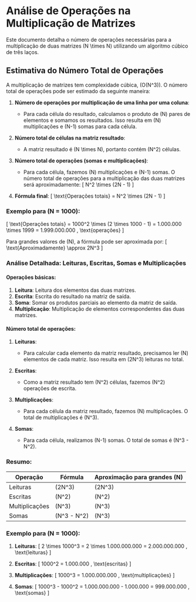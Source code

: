 # Análise de Operações na Multiplicação de Matrizes

Este documento detalha o número de operações necessárias para a multiplicação de duas matrizes \(N \times N\) utilizando um algoritmo cúbico de três laços.

## Estimativa do Número Total de Operações

A multiplicação de matrizes tem complexidade cúbica, \(O(N^3)\). O número total de operações pode ser estimado da seguinte maneira:

1. **Número de operações por multiplicação de uma linha por uma coluna**:
   - Para cada célula do resultado, calculamos o produto de \(N\) pares de elementos e somamos os resultados. Isso resulta em \(N\) multiplicações e \(N-1\) somas para cada célula.

2. **Número total de células na matriz resultado**:
   - A matriz resultado é \(N \times N\), portanto contém \(N^2\) células.

3. **Número total de operações (somas e multiplicações)**:
   - Para cada célula, fazemos \(N\) multiplicações e \(N-1\) somas. O número total de operações para a multiplicação das duas matrizes será aproximadamente:
   \[
   N^2 \times (2N - 1)
   \]
   
4. **Fórmula final**:
   \[
   \text{Operações totais} = N^2 \times (2N - 1)
   \]

### Exemplo para \(N = 1000\):

\[
\text{Operações totais} = 1000^2 \times (2 \times 1000 - 1) = 1.000.000 \times 1999 = 1.999.000.000 \, \text{operações}
\]

Para grandes valores de \(N\), a fórmula pode ser aproximada por:
\[
\text{Aproximadamente} \approx 2N^3
\]

### Análise Detalhada: Leituras, Escritas, Somas e Multiplicações

#### Operações básicas:

1. **Leitura**: Leitura dos elementos das duas matrizes.
2. **Escrita**: Escrita do resultado na matriz de saída.
3. **Soma**: Somar os produtos parciais ao elemento da matriz de saída.
4. **Multiplicação**: Multiplicação de elementos correspondentes das duas matrizes.

#### Número total de operações:

1. **Leituras**:
   - Para calcular cada elemento da matriz resultado, precisamos ler \(N\) elementos de cada matriz. Isso resulta em \(2N^3\) leituras no total.

2. **Escritas**:
   - Como a matriz resultado tem \(N^2\) células, fazemos \(N^2\) operações de escrita.

3. **Multiplicações**:
   - Para cada célula da matriz resultado, fazemos \(N\) multiplicações. O total de multiplicações é \(N^3\).

4. **Somas**:
   - Para cada célula, realizamos \(N-1\) somas. O total de somas é \(N^3 - N^2\).

### Resumo:

| Operação       | Fórmula                | Aproximação para grandes \(N\) |
|----------------|------------------------|--------------------------------|
| Leituras       | \(2N^3\)               | \(2N^3\)                      |
| Escritas       | \(N^2\)                | \(N^2\)                       |
| Multiplicações | \(N^3\)                | \(N^3\)                       |
| Somas          | \(N^3 - N^2\)          | \(N^3\)                       |

### Exemplo para \(N = 1000\):

1. **Leituras**: 
   \[
   2 \times 1000^3 = 2 \times 1.000.000.000 = 2.000.000.000 \, \text{leituras}
   \]

2. **Escritas**:
   \[
   1000^2 = 1.000.000 \, \text{escritas}
   \]

3. **Multiplicações**:
   \[
   1000^3 = 1.000.000.000 \, \text{multiplicações}
   \]

4. **Somas**:
   \[
   1000^3 - 1000^2 = 1.000.000.000 - 1.000.000 = 999.000.000 \, \text{somas}
   \]
